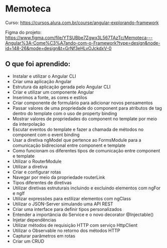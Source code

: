 # Memoteca

Curso: https://cursos.alura.com.br/course/angular-explorando-framework


Figma do projeto: https://www.figma.com/file/YTSUBbe7Zgwx3L567TAzTc/Memoteca---Angular%3A-Come%C3%A7ando-com-o-Framework?type=design&node-id=148-26&mode=design&t=GrNf3eHLvOJckdxV-0

## O que foi aprendido:
- Instalar e utilizar o Angular CLI
- Criar uma aplicação Angular
- Estrutura da aplicação gerada pelo Angular CLI
- Criar e utilizar um componente Angular
- Inserimos a fonte, as cores e estilos
- Criar componente de formulário para adicionar novos pensamentos 
- Passar valores de uma propriedade do component para atributos de tag dentro do template com o uso de property binding
- Mostrar valores de propriedades do component no template por meio da interpolação
- Escutar eventos do template e fazer a chamada de métodos no component com o event binding
- Usar a diretiva ngModel que pertence ao FormsModule para a comunicação bidirecional entre component e template
- Como funcionam os diferentes tipos de comunicação entre component e template
- Utilizar o RouterModule
- Utilizar a diretiva <router-outlet>
- Criar e configurar rotas
- Navegar por meio da propriedade routerLink
- Tipos diferentes de diretivas
- Utilizar diretivas estruturais incluindo e excluindo elementos com ngFor e ngIf
- Utilizar expressões para estilizar elementos com ngClass
- Utilizar o JSON-Server simulando uma API REST
- Criar uma interface para definir tipos personalizados
- Entender a importância do Service e o novo decorator @Injectable()
- Injetar dependências
- Utilizar métodos de requisição HTTP com serviço HttpClient
- Utilizar o Observable no retorno dos métodos HTTP
- Capturar parâmetros em rotas
- Criar um CRUD
